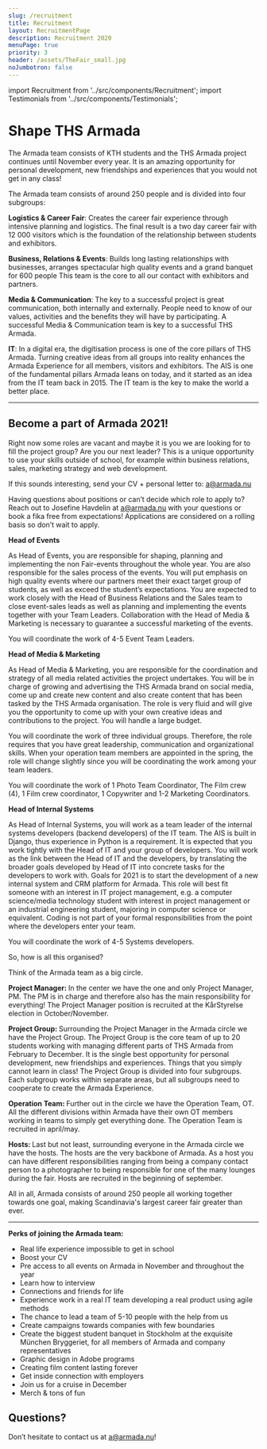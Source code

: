```yaml
---
slug: /recruitment
title: Recruitment
layout: RecruitmentPage
description: Recruitment 2020
menuPage: true
priority: 3
header: /assets/TheFair_small.jpg
noJumbotron: false
---
```

import Recruitment from '../src/components/Recruitment';
import Testimonials from '../src/components/Testimonials';

# Shape THS Armada

The Armada team consists of KTH students and the THS Armada project continues until November every year. It is an amazing opportunity for personal development, new friendships and experiences that you would not get in any class!

The Armada team consists of around 250 people and is divided into four subgroups:

  <p><b id='sustainability-color'>Logistics & Career Fair</b>: Creates the career fair experience through intensive planning and logistics. The final result is a two day career fair with 12 000 visitors which is the foundation of the relationship between students and exhibitors.</p>

  <p><b id='sustainability-color'>Business, Relations & Events</b>: Builds long lasting relationships with businesses, arranges spectacular high quality events and a grand banquet for 600 people This team is the core to all our contact with exhibitors and partners.</p>

  <p><b id='sustainability-color'>Media & Communication</b>: The key to a successful project is great communication, both internally and externally. People need to know of our values, activities and the benefits they will have by participating. A successful Media & Communication team is key to a successful THS Armada.</p>

  <p><b id='sustainability-color'>IT</b>: In a digital era, the digitisation process is one of the core pillars of THS Armada. Turning creative ideas from all groups into reality enhances the Armada Experience for all members, visitors and exhibitors. The AIS is one of the fundamental pillars Armada leans on today, and it started as an idea from the IT team back in 2015. The IT team is the key to make the world a better place.</p>

- - -

## Become a part of Armada 2021!

<span >
  <p class="info-border-box">

  Right now some roles are vacant and maybe it is you we are looking for to fill the project group? Are you our next leader? This is a unique opportunity to use your skills outside of school, for example within business relations, sales, marketing strategy and web development.  

  If this sounds interesting, send your CV + personal letter to: [a@armada.nu](mailto:a@armada.nu)

  Having questions about positions or can’t decide which role to apply to? Reach out to Josefine Havdelin at a@armada.nu with your questions or book a fika free from expectations!
  Applications are considered on a rolling basis so don’t wait to apply.

  </p>
  <p>
   <b id='sustainability-color'> Head of Events</b>

  As Head of Events, you are responsible for shaping, planning and implementing the non Fair-events throughout the whole year. You are also responsible for the sales process of the events. You will put emphasis on high quality events where our partners meet their exact target group of students, as well as exceed the student’s expectations. You are expected to work closely with the Head of Business Relations and the Sales team to close event-sales leads as well as planning and implementing the events together with your Team Leaders. Collaboration with the Head of Media & Marketing is necessary to guarantee a successful marketing of the events.

  You will coordinate the work of 4-5 Event Team Leaders.

  </p>
  <p>
   <b id='sustainability-color'>Head of Media & Marketing</b>

  As Head of Media & Marketing, you are responsible for the coordination and strategy of all media related activities the project undertakes. You will be in charge of growing and advertising the THS Armada brand on social media, come up and create new content and also create content that has been tasked by the THS Armada organisation.  The role is very fluid and will give you the opportunity to come up with your own creative ideas and contributions to the project. You will handle a large budget. 

  You will coordinate the work of three individual groups. Therefore, the role requires  that  you have great leadership, communication and organizational  skills. When your operation team members are appointed in the spring, the role will change slightly since you will be coordinating the work among your team leaders. 

  You will coordinate  the work of 1 Photo Team Coordinator, The Film crew (4), 1 Film crew coordinator, 1 Copywriter and 1-2 Marketing Coordinators. 

</p>
<p>
   <b id='sustainability-color'>Head of Internal Systems</b>

  As Head of Internal Systems, you will work as a team leader of the internal systems developers (backend developers) of the IT team. The AIS is built in Django, thus experience in Python is a requirement.  It is expected that you work tightly with the Head of IT and your group of developers. You will work as the link between the Head of IT and the developers, by translating the broader goals developed by Head of IT into concrete tasks for the developers to work with. Goals for 2021 is to start the development of a new internal system and CRM platform for Armada. This role will best fit someone with an interest in IT project management, e.g. a computer science/media technology student with interest in project management or an industrial engineering student, majoring in computer science or equivalent. Coding is not part of your formal responsibilities from the point where the developers enter your team.

  You will coordinate the work of 4-5 Systems developers.

</p>

<Testimonials/>
</span>

So, how is all this organised?

Think of the Armada team as a big circle.

<p><b id='sustainability-color'>Project Manager: </b>In the center we have the one and only Project Manager, PM. The PM is in charge and therefore also has the main responsibility for everything! The Project Manager position is recruited at the KårStyrelse election in October/November.</p>

<p><b id='sustainability-color'>Project Group: </b>Surrounding the Project Manager in the Armada circle we have the Project Group. The Project Group is the core team of up to 20 students working with managing different parts of THS Armada from February to December. It is the single best opportunity for personal development, new friendships and experiences. Things that you simply cannot learn in class! The Project Group is divided into four subgroups. Each subgroup works within separate areas, but all subgroups need to cooperate to create the Armada Experience.</p>

<p><b id='sustainability-color'>Operation Team: </b>Further out in the circle we have the Operation Team, OT. All the different divisions within Armada have their own OT members working in teams to simply get everything done.  The Operation Team is recruited in april/may.</p>

<p><b id='sustainability-color'>Hosts: </b>Last but not least, surrounding everyone in the Armada circle we have the hosts. The hosts are the very backbone of Armada. As a host you can have different responsibilities ranging from being a company contact person to a photographer to being responsible for one of the many lounges during the fair. Hosts are recruited in the beginning of september.</p>

All in all, Armada consists of around 250 people all working together towards one goal, making Scandinavia's largest career fair greater than ever.

- - -

<b id='sustainability-color'>Perks of joining the Armada team:</b>

* Real life experience impossible to get in school
* Boost your CV
* Pre access to all events on Armada in November and throughout the year
* Learn how to interview
* Connections and friends for life
* Experience work in a real IT team developing a real product using agile methods
* The chance to lead a team of 5-10 people with the help from us
* Create campaigns towards companies with few boundaries
* Create the biggest student banquet in Stockholm at the exquisite München Bryggeriet, for all members of Armada and company representatives
* Graphic design in Adobe programs
* Creating film content lasting forever
* Get inside connection with employers
* Join us for a cruise in December
* Merch & tons of fun

## Questions?

Don’t hesitate to contact us at a@armada.nu!